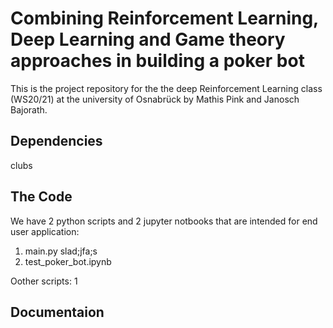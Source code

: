 # Combining Reinforcement Learning, Deep Learning and Game theory approaches in building a poker bot

This is the project repository for the the deep Reinforcement Learning class (WS20/21) at the university of Osnabrück by Mathis Pink and Janosch Bajorath.

## Dependencies
clubs

## The Code
We have 2 python scripts and 2 jupyter notbooks that are intended for end user application:
1. main.py
slad;jfa;s
2. test_poker_bot.ipynb

Oother scripts:
1

## Documentaion
